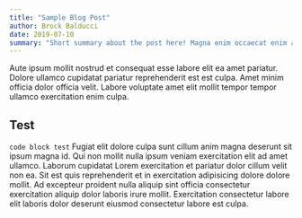 ```yaml
---
title: "Sample Blog Post"
author: Brock Balducci
date: 2019-07-10
summary: "Short summary about the post here! Magna enim occaecat enim anim labore velit aute ad qui cillum et occaecat. Ullamco dolore minim proident cupidatat consectetur nostrud est fugiat. Esse voluptate deserunt ipsum esse et cillum minim ex cillum minim exercitation duis Lorem commodo."
---
```

Aute ipsum mollit nostrud et consequat esse labore elit ea amet pariatur. Dolore ullamco cupidatat pariatur reprehenderit est est culpa. Amet minim officia dolor officia velit. Labore voluptate amet elit mollit tempor tempor ullamco exercitation enim culpa.

## Test

`` code block test ``
Fugiat elit dolore culpa sunt cillum anim magna deserunt sit ipsum magna id. Qui non mollit nulla ipsum veniam exercitation elit ad amet ullamco. Laborum cupidatat Lorem exercitation et pariatur dolor cillum velit non ea. Sit est quis reprehenderit et in exercitation adipisicing dolore dolore mollit. Ad excepteur proident nulla aliquip sint officia consectetur exercitation aliquip dolor laboris irure mollit. Exercitation consectetur labore elit laboris dolor deserunt eiusmod consectetur labore est culpa.